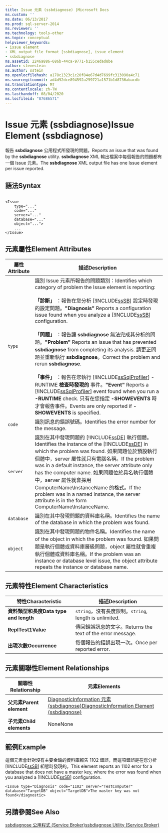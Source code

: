 ```yaml
---
title: Issue 元素 (ssbdiagnose) |Microsoft Docs
ms.custom: ''
ms.date: 06/13/2017
ms.prod: sql-server-2014
ms.reviewer: ''
ms.technology: tools-other
ms.topic: conceptual
helpviewer_keywords:
- issue element
- XML output file format [ssbdiagnose], issue element
- ssbdiagnose
ms.assetid: 2246a886-686b-44ca-9771-b155cedad8be
author: stevestein
ms.author: sstein
ms.openlocfilehash: a178c1323c1c20f84e67d4d7699fc313090a4c71
ms.sourcegitcommit: ad4d92dce894592a259721a1571b1d8736abacdb
ms.translationtype: MT
ms.contentlocale: zh-TW
ms.lasthandoff: 08/04/2020
ms.locfileid: "87686571"
---
```

# <a name="issue-element-ssbdiagnose"></a><span data-ttu-id="53a09-102">Issue 元素 (ssbdiagnose)</span><span class="sxs-lookup"><span data-stu-id="53a09-102">Issue Element (ssbdiagnose)</span></span>
  <span data-ttu-id="53a09-103">報告 **ssbdiagnose** 公用程式所發現的問題。</span><span class="sxs-lookup"><span data-stu-id="53a09-103">Reports an issue that was found by the **ssbdiagnose** utility.</span></span> <span data-ttu-id="53a09-104">**ssbdiagnose** XML 輸出檔案中每個報告的問題都有一個 Issue 元素。</span><span class="sxs-lookup"><span data-stu-id="53a09-104">The **ssbdiagnose** XML output file has one Issue element per issue reported.</span></span>  
  
## <a name="syntax"></a><span data-ttu-id="53a09-105">語法</span><span class="sxs-lookup"><span data-stu-id="53a09-105">Syntax</span></span>  
  
```  
  
<Issue  
    type="..."   
    code="..."   
    server="..."   
    database="..."   
    object="...">   
    ...   
</Issue>  
```  
  
## <a name="element-attributes"></a><span data-ttu-id="53a09-106">元素屬性</span><span class="sxs-lookup"><span data-stu-id="53a09-106">Element Attributes</span></span>  
  
|<span data-ttu-id="53a09-107">屬性</span><span class="sxs-lookup"><span data-stu-id="53a09-107">Attribute</span></span>|<span data-ttu-id="53a09-108">描述</span><span class="sxs-lookup"><span data-stu-id="53a09-108">Description</span></span>|  
|---------------|-----------------|  
|`type`|<span data-ttu-id="53a09-109">識別 Issue 元素所報告的問題類別：</span><span class="sxs-lookup"><span data-stu-id="53a09-109">Identifies which category of problem the Issue element is reporting:</span></span><br /><br /> <span data-ttu-id="53a09-110">**「診斷」** ：報告在您分析 [!INCLUDE[ssSB](../../includes/sssb-md.md)] 設定時發現的設定問題。</span><span class="sxs-lookup"><span data-stu-id="53a09-110">**"Diagnosis"** Reports a configuration issue found when you analyze a [!INCLUDE[ssSB](../../includes/sssb-md.md)] configuration.</span></span><br /><br /> <span data-ttu-id="53a09-111">**「問題」** ：報告讓 **ssbdiagnose** 無法完成其分析的問題。</span><span class="sxs-lookup"><span data-stu-id="53a09-111">**"Problem"** Reports an issue that has prevented **ssbdiagnose** from completing its analysis.</span></span> <span data-ttu-id="53a09-112">請更正問題並重新執行 **ssbdiagnose**。</span><span class="sxs-lookup"><span data-stu-id="53a09-112">Correct the problem and rerun **ssbdiagnose**.</span></span><br /><br /> <span data-ttu-id="53a09-113">**「事件」** ：報告在您執行 [!INCLUDE[ssSqlProfiler](../../includes/sssqlprofiler-md.md)] -RUNTIME **檢查時發現的** 事件。</span><span class="sxs-lookup"><span data-stu-id="53a09-113">**"Event"** Reports a [!INCLUDE[ssSqlProfiler](../../includes/sssqlprofiler-md.md)] event found when you run a **-RUNTIME** check.</span></span> <span data-ttu-id="53a09-114">只有在您指定 **-SHOWEVENTS** 時才會報告事件。</span><span class="sxs-lookup"><span data-stu-id="53a09-114">Events are only reported if **-SHOWEVENTS** is specified.</span></span>|  
|`code`|<span data-ttu-id="53a09-115">識別訊息的錯誤號碼。</span><span class="sxs-lookup"><span data-stu-id="53a09-115">Identifies the error number for the message.</span></span>|  
|`server`|<span data-ttu-id="53a09-116">識別在其中發現問題的 [!INCLUDE[ssDE](../../includes/ssde-md.md)] 執行個體。</span><span class="sxs-lookup"><span data-stu-id="53a09-116">Identifies the instance of the [!INCLUDE[ssDE](../../includes/ssde-md.md)] in which the problem was found.</span></span> <span data-ttu-id="53a09-117">如果問題位於預設執行個體中，server 屬性就只有電腦名稱。</span><span class="sxs-lookup"><span data-stu-id="53a09-117">If the problem was in a default instance, the server attribute only has the computer name.</span></span> <span data-ttu-id="53a09-118">如果問題位於具名執行個體中，server 屬性就會採用 ComputerName\InstanceName 的格式。</span><span class="sxs-lookup"><span data-stu-id="53a09-118">If the problem was in a named instance, the server attribute is in the form ComputerName\InstanceName.</span></span>|  
|`database`|<span data-ttu-id="53a09-119">識別在其中發現問題的資料庫名稱。</span><span class="sxs-lookup"><span data-stu-id="53a09-119">Identifies the name of the database in which the problem was found.</span></span>|  
|`object`|<span data-ttu-id="53a09-120">識別在其中發現問題的物件名稱。</span><span class="sxs-lookup"><span data-stu-id="53a09-120">Identifies the name of the object in which the problem was found.</span></span> <span data-ttu-id="53a09-121">如果問題是執行個體或資料庫層級問題，object 屬性就會重複執行個體或資料庫名稱。</span><span class="sxs-lookup"><span data-stu-id="53a09-121">If the problem was an instance or database level issue, the object attribute repeats the instance or database name.</span></span>|  
  
## <a name="element-characteristics"></a><span data-ttu-id="53a09-122">元素特性</span><span class="sxs-lookup"><span data-stu-id="53a09-122">Element Characteristics</span></span>  
  
|<span data-ttu-id="53a09-123">特性</span><span class="sxs-lookup"><span data-stu-id="53a09-123">Characteristic</span></span>|<span data-ttu-id="53a09-124">描述</span><span class="sxs-lookup"><span data-stu-id="53a09-124">Description</span></span>|  
|--------------------|-----------------|  
|<span data-ttu-id="53a09-125">**資料類型和長度**</span><span class="sxs-lookup"><span data-stu-id="53a09-125">**Data type and length**</span></span>|<span data-ttu-id="53a09-126">`string`，沒有長度限制。</span><span class="sxs-lookup"><span data-stu-id="53a09-126">`string`, length is unlimited.</span></span>|  
|<span data-ttu-id="53a09-127">**ReplTest1**</span><span class="sxs-lookup"><span data-stu-id="53a09-127">**Value**</span></span>|<span data-ttu-id="53a09-128">傳回錯誤訊息的文字。</span><span class="sxs-lookup"><span data-stu-id="53a09-128">Returns the text of the error message.</span></span>|  
|<span data-ttu-id="53a09-129">**出現次數**</span><span class="sxs-lookup"><span data-stu-id="53a09-129">**Occurrence**</span></span>|<span data-ttu-id="53a09-130">每個報告的錯誤出現一次。</span><span class="sxs-lookup"><span data-stu-id="53a09-130">Once per reported error.</span></span>|  
  
## <a name="element-relationships"></a><span data-ttu-id="53a09-131">元素關聯性</span><span class="sxs-lookup"><span data-stu-id="53a09-131">Element Relationships</span></span>  
  
|<span data-ttu-id="53a09-132">關聯性</span><span class="sxs-lookup"><span data-stu-id="53a09-132">Relationship</span></span>|<span data-ttu-id="53a09-133">元素</span><span class="sxs-lookup"><span data-stu-id="53a09-133">Elements</span></span>|  
|------------------|--------------|  
|<span data-ttu-id="53a09-134">**父元素**</span><span class="sxs-lookup"><span data-stu-id="53a09-134">**Parent element**</span></span>|[<span data-ttu-id="53a09-135">DiagnosticInformation 元素 &#40;ssbdiagnose&#41;</span><span class="sxs-lookup"><span data-stu-id="53a09-135">DiagnosticInformation Element &#40;ssbdiagnose&#41;</span></span>](diagnosticinformation-element-ssbdiagnose.md)|  
|<span data-ttu-id="53a09-136">**子元素**</span><span class="sxs-lookup"><span data-stu-id="53a09-136">**Child elements**</span></span>|<span data-ttu-id="53a09-137">None</span><span class="sxs-lookup"><span data-stu-id="53a09-137">None</span></span>|  
  
## <a name="example"></a><span data-ttu-id="53a09-138">範例</span><span class="sxs-lookup"><span data-stu-id="53a09-138">Example</span></span>  
 <span data-ttu-id="53a09-139">這個元素會針對沒有主要金鑰的資料庫報告 1102 錯誤，而這項錯誤是在您分析 [!INCLUDE[ssSB](../../includes/sssb-md.md)] 組態時發現的。</span><span class="sxs-lookup"><span data-stu-id="53a09-139">This element reports an 1102 error for a database that does not have a master key, where the error was found when you analyzed a [!INCLUDE[ssSB](../../includes/sssb-md.md)] configuration.</span></span>  
  
```  
<Issue type="Diagnosis" code="1102" server="TestComputer" database="TargetDB" object="TargetDB">The master key was not found</diagnostic>  
```  
  
## <a name="see-also"></a><span data-ttu-id="53a09-140">另請參閱</span><span class="sxs-lookup"><span data-stu-id="53a09-140">See Also</span></span>  
 [<span data-ttu-id="53a09-141">ssbdiagnose 公用程式 &#40;Service Broker&#41;</span><span class="sxs-lookup"><span data-stu-id="53a09-141">ssbdiagnose Utility &#40;Service Broker&#41;</span></span>](ssbdiagnose-utility-service-broker.md)  
  
  
